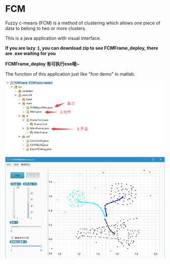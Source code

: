 # FCM
Fuzzy c-means (FCM) is a method of clustering which allows one piece of data to belong to two or more clusters.

This is a java application with visual interface.

**If you are lazy :), you can download zip to see FCMFrame_deploy, there are .exe waiting for you**

**FCMFrame_deploy 有可执行exe哦~**

The function of this application just like "fcm demo" in matlab.

![image](./cutimg/source_ep.png)

![image](./cutimg/cutimage_1.jpg)
